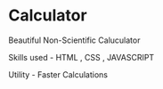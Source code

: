 # Calculator
Beautiful Non-Scientific Caluculator  

Skills used - HTML , CSS , JAVASCRIPT

Utility - Faster Calculations 
